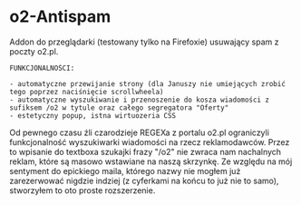 # o2-Antispam
Addon do przeglądarki (testowany tylko na Firefoxie) usuwający spam z poczty o2.pl.

	FUNKCJONALNOŚCI:
	
	- automatyczne przewijanie strony (dla Januszy nie umiejących zrobić tego poprzez naciśnięcie scrollwheela)
	- automatyczne wyszukiwanie i przenoszenie do kosza wiadomości z sufiksem /o2 w tytule oraz całego segregatora "Oferty"
	- estetyczny popup, istna wirtuozeria CSS

Od pewnego czasu źli czarodzieje REGEXa z portalu o2.pl ograniczyli funkcjonalność wyszukiwarki wiadomości na rzecz reklamodawców.
Przez to wpisanie do textboxa szukajki frazy "/o2" nie zwraca nam nachalnych reklam, które są masowo wstawiane na naszą skrzynkę. Ze względu na mój sentyment do epickiego maila, którego nazwy nie mogłem już zarezerwować nigdzie indziej (z cyferkami na końcu to już nie to samo), stworzyłem to oto proste rozszerzenie.
